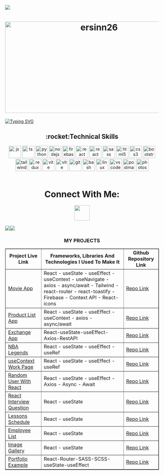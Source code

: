 ![](https://komarev.com/ghpvc/?username=ersinn26&style=for-the-badge&color=brightgreen)
<h1 align="center"><img align="center" src="https://user-images.githubusercontent.com/74038190/235224431-e8c8c12e-6826-47f1-89fb-2ddad83b3abf.gif" alt="ersinn26" width="600" height="300" /></h1>
<a href="https://git.io/typing-svg"><img src="https://readme-typing-svg.demolab.com?font=VT323&size=35&duration=3500&pause=300&color=A89568&center=true&vCenter=true&width=500&lines=Hey%2C+I'm+Ersin;Welcome+to+my+profile!;Description+of+myself%3A;I'm a software developer from Turkey" alt="Typing SVG" /></a>
<h2 align="center">:rocket:Technical Skills</h2>
<div align="center">
<img width="40px" alt="js" title="js" src="https://skillicons.dev/icons?i=js" />
<img width="40px" alt="ts" title="ts" src="https://skillicons.dev/icons?i=ts" />
<img width="40px" alt="python" title="python" src="https://skillicons.dev/icons?i=py&theme=light" />
<img width="40px" alt="nodejs" title="nodejs" src="https://skillicons.dev/icons?i=nodejs" />
<img width="40px" alt="firebase" title="firebase" src="https://skillicons.dev/icons?i=firebase" />
<img width="40px" alt="react" title="react" src="https://skillicons.dev/icons?i=react" />
<img width="40px" alt="react  title="react native" src="https://cdn.jsdelivr.net/gh/devicons/devicon/icons/react/react-original.svg" />
<img width="40px" alt="sass" title="sass" src="https://skillicons.dev/icons?i=sass" />
<img width="40px" alt="html5" title="html5" src="https://skillicons.dev/icons?i=html" />
<img width="40px" alt="css3" title="css3" src="https://skillicons.dev/icons?i=css" />
<img width="40px" alt="bootstrap" title="bootstrap" src="https://skillicons.dev/icons?i=bootstrap" />
<br/>
<img width="40px" alt="tailwind" title="tailwind" src="https://skillicons.dev/icons?i=tailwind" />
<img width="40px" alt="redux" title="redux" src="https://skillicons.dev/icons?i=redux" />
<img width="40px" alt="vite" title="vite" src="https://skillicons.dev/icons?i=vite" />
<img width="40px" alt="vite" title="nextjs" src="https://skillicons.dev/icons?i=nextjs" />
<img width="40px" alt="git" title="git" src="https://skillicons.dev/icons?i=git" />
<img width="40px" alt="bash" title="bash" src="https://skillicons.dev/icons?i=bash" />
<img width="40px" alt="linux" title="linux" src="https://skillicons.dev/icons?i=linux" />
<img width="40px" alt="vscode" title="vscode" src="https://skillicons.dev/icons?i=vscode" />
<img width="40px" alt="postman" title="postman" src="https://skillicons.dev/icons?i=postman" />
<img width="40px" alt="photoshop" title="photoshop" src="https://cdn.jsdelivr.net/gh/devicons/devicon/icons/photoshop/photoshop-plain.svg" />
</div><br/>
<h1 align=center> Connect With Me:</h1>
<div align=center >
     <a href="https://www.linkedin.com/in/ersin-%C3%BCnal-41275b2aa/"><img width="50px" height="50px" src="https://skillicons.dev/icons?i=linkedin" /></a>
 </div>
</br>
<div align="center">
  <div style="display: flex;">
    <img src="https://github-readme-stats.vercel.app/api/top-langs/?username=ersinn26&layout=compact&show_icons=true&title_color=ffffff&icon_color=34abeb&text_color=daf7dc&bg_color=151515" style="vertical-align: top;" />
    <img src="https://github-readme-stats.vercel.app/api?username=ersinn26&show_icons=true&title_color=ffffff&icon_color=34abeb&text_color=daf7dc&bg_color=151515" />
  </div>
</div>
<table border="1"  align="center">
        <h3 align="center">MY PROJECTS</h3>
    <td  align="center"><strong>Project Live Link</strong></td>
      <td  align="center">
        <strong
          >Frameworks, Libraries And Technologies I Used To Make It</strong
        >
      </td>
      <td  align="center""><strong>Github Repository Link</strong></td>
   <tr>
        <td><a href="https://movie-app-s01-starter.vercel.app/login">Movie App</a></td>
        <td>React - useState - useEffect - useContext - useNavigate - axios - async/await - Tailwind - react-router - react-toastify - Firebase - Context API - React-icons</td>
        <td><a href="https://github.com/akyarv0/movie-app-with-React">Repo Link</a></td>
      </tr>
         <tr>
        <td><a href="https://product-list-akyarv0.netlify.app/">Product List App</a></td>
        <td> React - useState - useEffect - useContext - axios - async/await </td>
        <td><a href="https://github.com/akyarv0/product-list">Repo Link</a></td>
      </tr><tr style="margin: auto;">
        <td><a href="https://exchange-app-puce.vercel.app/">Exchange App</a></td>
        <td>React-useState-useEffect-Axios-RestAPI </td>
        <td><a href="https://github.com/akyarv0/exchange-app">Repo Link</a></td>
      </tr>
      <tr style="margin: auto;">
        <td><a href="https://nba-legends-akyarv0.netlify.app/">NBA Legends</a></td>
        <td>React - useState - useEffect - useRef</td>
        <td><a href="https://github.com/akyarv0/NBA-Legends">Repo Link</a></td>
      </tr>
        <tr style="margin: auto;">
        <td><a href="https://usecontext-akyarv0.netlify.app/">useContext Work Page</a></td>
        <td>React - useState - useEffect - useRef</td>
        <td><a href="https://github.com/akyarv0/context1">Repo Link</a></td>
      </tr>
       <tr style="margin: auto;">
        <td><a href="https://ass4-rouge.vercel.app/">Random User With React</a></td>
        <td>React - useState - useEffect - Axios - Async - Await </td>
        <td><a href="https://github.com/akyarv0/NBA-Legends">Repo Link</a></td>
      </tr>
       <tr style="margin: auto;">
        <td><a href="https://react-interview-akyarv0.netlify.app/">React Interview Question</a></td>
        <td>React - useState</td>
        <td><a href="https://github.com/akyarv0/react-ass3">Repo Link</a></td>
      </tr>
         <tr style="margin: auto;">
        <td><a href="https://react-ass1-akyarv0.netlify.app">Lessons Schedule</a></td>
        <td>React - useState</td>
        <td><a href="https://github.com/akyarv0/react-ass-1">Repo Link</a></td>
      </tr>
        <tr style="margin: auto;">
        <td><a href="https://react-ass-2.vercel.app/">Employee List</a></td>
        <td>React - useState</td>
        <td><a href="https://github.com/akyarv0/react-ass-2">Repo Link</a></td>
      </tr>
         <tr style="margin: auto;">
        <td><a href="https://img-app-akyarv0.netlify.app/">Image Gallery</a></td>
        <td>React - useState</td>
        <td><a href="https://github.com/akyarv0/img-app">Repo Link</a></td>
      </tr>
           <tr style="margin: auto;">
        <td><a href="https://router-nine-phi.vercel.app/">Portfolio Example</a></td>
        <td>React-Router-SASS-SCSS-useState-useEffect </td>
        <td><a href="https://github.com/akyarv0/router">Repo Link</a></td>
      </tr>
